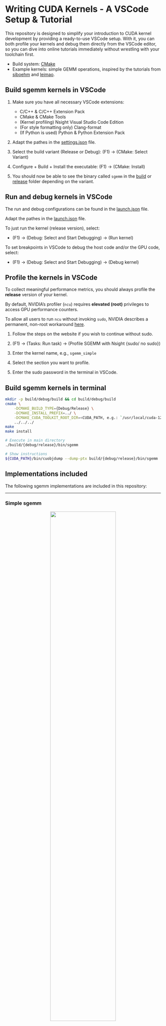 # Writing CUDA Kernels - A VSCode Setup & Tutorial
This repository is designed to simplify your introduction to CUDA kernel development by providing a ready-to-use VSCode setup. With it, you can both profile your kernels and debug them directly from the VSCode editor, so you can dive into online tutorials immediately without wrestling with your toolchain first.
- Build system: [CMake](CMakeLists.txt)
- Example kernels: simple GEMM operations, inspired by the tutorials from [siboehm](https://siboehm.com/articles/22/CUDA-MMM) and [leimao](https://leimao.github.io/article/CUDA-Matrix-Multiplication-Optimization/).


## Build sgemm kernels in VSCode

1. Make sure you have all necessary VSCode extensions: 
    - C/C++ & C/C++ Extension Pack
    - CMake & CMake Tools
    - (Kernel profiling) Nsight Visual Studio Code Edition
    - (For style formatting only) Clang-format
    - (If Python is used) Python & Python Extension Pack

1. Adapt the pathes in the [settings.json](.vscode/settings.json) file.

1. Select the build variant (Release or Debug): (F1) -> (CMake: Select Variant)

1. Configure + Build + Install the executable: (F1) -> (CMake: Install)

1. You should now be able to see the binary called `sgemm` in the [build](build/debug/bin/sgemm) or [release](build/release/bin/sgemm) folder depending on the variant.


## Run and debug kernels in VSCode

The run and debug configurations can be found in the [launch.json](.vscode/launch.json) file.

Adapt the pathes in the [launch.json](.vscode/launch.json) file.

To just run the kernel (release version), select:

- (F1) -> (Debug: Select and Start Debugging) -> (Run kernel)

To set breakpoints in VSCode to debug the host code and/or the GPU code, select:

- (F1) -> (Debug: Select and Start Debugging) -> (Debug kernel)


## Profile the kernels in VSCode

To collect meaningful performance metrics, you should always profile the **release** version of your kernel.

By default, NVIDIA’s profiler (`ncu`) requires **elevated (root)** privileges to access GPU performance counters.

To allow all users to run `ncu` without invoking `sudo`, NVIDIA describes a permanent, non-root workaround
[here](https://developer.nvidia.com/nvidia-development-tools-solutions-err_nvgpuctrperm-permission-issue-performance-counters).

1. Follow the steps on the website if you wish to continue without sudo.

1. (F1) -> (Tasks: Run task) -> (Profile SGEMM with Nsight {sudo/ no sudo})

1. Enter the kernel name, e.g., `sgemm_simple`

1. Select the section you want to profile.

1. Enter the sudo password in the terminal in VSCode.


## Build sgemm kernels in terminal

```bash
mkdir -p build/debug/build && cd build/debug/build
cmake \
    -DCMAKE_BUILD_TYPE={Debug/Release} \
    -DCMAKE_INSTALL_PREFIX=../ \
    -DCMAKE_CUDA_TOOLKIT_ROOT_DIR=<CUDA_PATH, e.g.: `/usr/local/cuda-12.4`> \
    ../../../
make
make install

# Execute in main directory
./build/{debug/release}/bin/sgemm

# Show instructions
${CUDA_PATH}/bin/cuobjdump --dump-ptx build/{debug/release}/bin/sgemm
```


## Implementations included

The following sgemm implementations are included in this repository:
____
### Simple sgemm
<p align="center">
  <img src="docs/figures/00_simple_sgemm.png" width="65%"/>
</p>

____
### Coalesced sgemm
<p align="center">
  <img src="docs/figures/01_coalesced_sgemm.png" width="70%"/>
</p>

____
### Tiled sgemm
<p align="center">
  <img src="docs/figures/02_tiled_sgemm.png" width="80%"/>
</p>

____
### 2D-Tiled sgemm & 2D-Tiled sgemm (vectorized v2)
<p align="center">
  <img src="docs/figures/03_05_tiled_2d+vectorized2_sgemm.png" width="90%"/>
</p>

____
### 2D-Tiled sgemm (vectorized v1)
<p align="center">
  <img src="docs/figures/04_tiled_2d_vectorized1_sgemm.png" width="92%"/>
</p>

____
### 2D Warptiling
<p align="center">
  <img src="docs/figures/06_warptiling_sgemm.png" width="92%"/>
</p>


## Tracing

1. Enable the collection of tracing information in the [settings.json](.vscode/settings.json).

1. Trace the kernel <my_kernel>, e.g. `sgemm_warptiling`:
    ```bash
    ${CUDA_PATH}/bin/ncu \
      --set full -f \
      --kernel-name <my_kernel> \
      --export sgemm.ncu-rep \
      ./build/release/bin/sgemm
    ```

1. Open the file with nsight:
    ```bash
    ${CUDA_PATH}/bin/ncu-ui sgemm.ncu-rep
    ```
